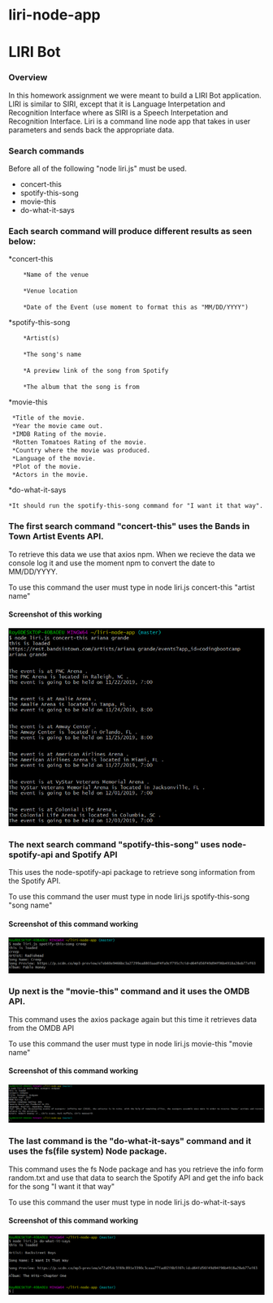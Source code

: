 # liri-node-app

<h1>LIRI Bot</h1>
<h3>Overview</h3>
<p>In this homework assignment we were meant to build a LIRI Bot application. LIRI is similar to SIRI, except that it is Language Interpetation and Recognition Interface where as SIRI is a Speech Interpetation and Recognition Interface. Liri is a command line node app that takes in user parameters and sends back the appropriate data.</p>

<h3>Search commands</h3>
<p>Before all of the following "node liri.js" must be used.</p>

<ul>
<li>concert-this</li>
<li>spotify-this-song</li>
<li>movie-this</li>
<li>do-what-it-says</li>
</ul>


<h3>Each search command will produce different results as seen below:</h3>

*concert-this
    
        *Name of the venue

        *Venue location

        *Date of the Event (use moment to format this as "MM/DD/YYYY")


*spotify-this-song

        *Artist(s)

        *The song's name

        *A preview link of the song from Spotify

        *The album that the song is from


*movie-this

     *Title of the movie.
     *Year the movie came out.
     *IMDB Rating of the movie.
     *Rotten Tomatoes Rating of the movie.
     *Country where the movie was produced.
     *Language of the movie.
     *Plot of the movie.
     *Actors in the movie.


*do-what-it-says

    *It should run the spotify-this-song command for "I want it that way".



### The first search command "concert-this" uses the Bands in Town Artist Events API.

<p>To retrieve this data we use that axios npm. When we recieve the data we console log it and use the moment npm to convert the date to MM/DD/YYYY.</p>

<p>To use this command the user must type in node liri.js concert-this "artist name"</p>

#### Screenshot of this working


![concert-this](./images/concert.png)



### The next search command "spotify-this-song" uses node-spotify-api and Spotify API 


<p>This uses the node-spotify-api package to retrieve song information from the Spotify API.</p>

<p>To use this command the user must type in node liri.js spotify-this-song "song name"</p>


#### Screenshot of this command working

![spotify-this-song](./images/spotify.png)




### Up next is the "movie-this" command and it uses the OMDB API.


<p>This command uses the axios package again but this time it retrieves data from the OMDB API</p>

<p>To use this command the user must type in node liri.js movie-this "movie name"</p>

#### Screenshot of this command working

![movie-this](./images/movie.jpg)


### The last command is the "do-what-it-says" command and it uses the fs(file system) Node package.


<p>This command uses the fs Node package and has you retrieve the info form random.txt and use that data to search the Spotify API and get the info back for the song "I want it that way" </p>

<p>To use this command the user must type in node liri.js do-what-it-says</p>


#### Screenshot of this command working

![do-this](./images/tasks.png)
